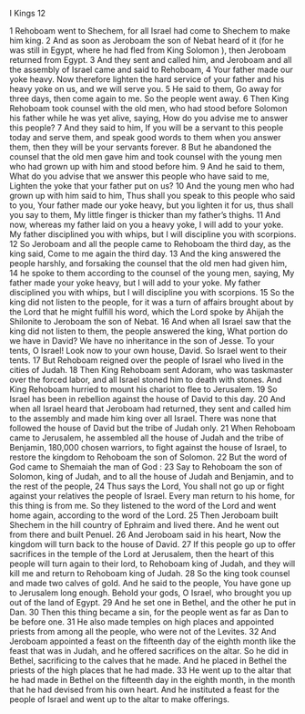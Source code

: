 I Kings 12

1	Rehoboam went to Shechem, for all Israel had come to Shechem to make him king.
2	And as soon as Jeroboam the son of Nebat heard of it (for he was still in Egypt, where he had fled from King Solomon ), then Jeroboam returned from Egypt.
3	And they sent and called him, and Jeroboam and all the assembly of Israel came and said to Rehoboam,
4	Your father made our yoke heavy. Now therefore lighten the hard service of your father and his heavy yoke on us, and we will serve you.
5	He said to them, Go away for three days, then come again to me. So the people went away.
6	Then King Rehoboam took counsel with the old men, who had stood before Solomon his father while he was yet alive, saying, How do you advise me to answer this people?
7	And they said to him, If you will be a servant to this people today and serve them, and speak good words to them when you answer them, then they will be your servants forever.
8	But he abandoned the counsel that the old men gave him and took counsel with the young men who had grown up with him and stood before him.
9	And he said to them, What do you advise that we answer this people who have said to me, Lighten the yoke that your father put on us?
10	And the young men who had grown up with him said to him, Thus shall you speak to this people who said to you, Your father made our yoke heavy, but you lighten it for us, thus shall you say to them, My little finger is thicker than my father’s thighs.
11	And now, whereas my father laid on you a heavy yoke, I will add to your yoke. My father disciplined you with whips, but I will discipline you with scorpions.
12	So Jeroboam and all the people came to Rehoboam the third day, as the king said, Come to me again the third day.
13	And the king answered the people harshly, and forsaking the counsel that the old men had given him,
14	he spoke to them according to the counsel of the young men, saying, My father made your yoke heavy, but I will add to your yoke. My father disciplined you with whips, but I will discipline you with scorpions.
15	So the king did not listen to the people, for it was a turn of affairs brought about by the Lord that he might fulfill his word, which the Lord spoke by Ahijah the Shilonite to Jeroboam the son of Nebat.
16	And when all Israel saw that the king did not listen to them, the people answered the king, What portion do we have in David? We have no inheritance in the son of Jesse. To your tents, O Israel! Look now to your own house, David. So Israel went to their tents.
17	But Rehoboam reigned over the people of Israel who lived in the cities of Judah.
18	Then King Rehoboam sent Adoram, who was taskmaster over the forced labor, and all Israel stoned him to death with stones. And King Rehoboam hurried to mount his chariot to flee to Jerusalem.
19	So Israel has been in rebellion against the house of David to this day.
20	And when all Israel heard that Jeroboam had returned, they sent and called him to the assembly and made him king over all Israel. There was none that followed the house of David but the tribe of Judah only.
21	When Rehoboam came to Jerusalem, he assembled all the house of Judah and the tribe of Benjamin, 180,000 chosen warriors, to fight against the house of Israel, to restore the kingdom to Rehoboam the son of Solomon.
22	But the word of God came to Shemaiah the man of God :
23	Say to Rehoboam the son of Solomon, king of Judah, and to all the house of Judah and Benjamin, and to the rest of the people,
24	Thus says the Lord, You shall not go up or fight against your relatives the people of Israel. Every man return to his home, for this thing is from me. So they listened to the word of the Lord and went home again, according to the word of the Lord.
25	Then Jeroboam built Shechem in the hill country of Ephraim and lived there. And he went out from there and built Penuel.
26	And Jeroboam said in his heart, Now the kingdom will turn back to the house of David.
27	If this people go up to offer sacrifices in the temple of the Lord at Jerusalem, then the heart of this people will turn again to their lord, to Rehoboam king of Judah, and they will kill me and return to Rehoboam king of Judah.
28	So the king took counsel and made two calves of gold. And he said to the people, You have gone up to Jerusalem long enough. Behold your gods, O Israel, who brought you up out of the land of Egypt.
29	And he set one in Bethel, and the other he put in Dan.
30	Then this thing became a sin, for the people went as far as Dan to be before one.
31	He also made temples on high places and appointed priests from among all the people, who were not of the Levites.
32	And Jeroboam appointed a feast on the fifteenth day of the eighth month like the feast that was in Judah, and he offered sacrifices on the altar. So he did in Bethel, sacrificing to the calves that he made. And he placed in Bethel the priests of the high places that he had made.
33	He went up to the altar that he had made in Bethel on the fifteenth day in the eighth month, in the month that he had devised from his own heart. And he instituted a feast for the people of Israel and went up to the altar to make offerings.


